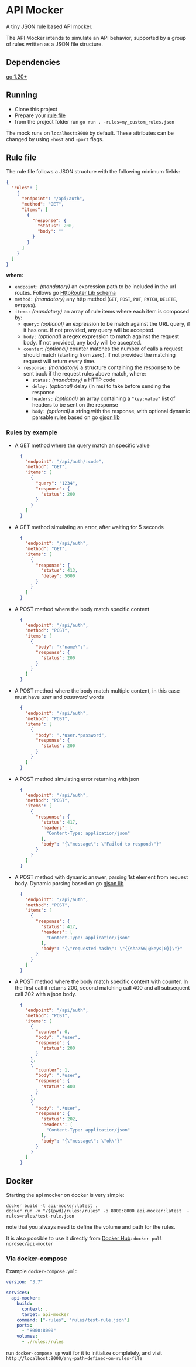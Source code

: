 # API Mocker
A tiny JSON rule based API mocker.

The API Mocker intends to simulate an API behavior, supported by a group of rules written as a JSON file structure.

## Dependencies
  [go 1.20+](https://golang.org/doc/install)

## Running
  - Clone this project
  - Prepare your [rule file](#rule-file)
  - from the project folder run `go run . -rules=my_custom_rules.json`

The mock runs on `localhost:8000` by default. These attributes can be changed by using `-host` and `-port` flags.

## Rule file
  The rule file follows a JSON structure with the following minimum fields:
  ```json
  {
    "rules": [
      {
        "endpoint": "/api/auth",
        "method": "GET",
        "items": [
          {
            "response": {
              "status": 200,
              "body": ""
            }
          }
        ]
      }
    ]
  }
  ```

  **where:**
  - `endpoint:` *(mandatory)* an expression path to be included in the url routes. Follows go [HttpRouter Lib schema](https://github.com/julienschmidt/httprouter)
  - `method:` *(mandatory)* any http method (`GET`, `POST`, `PUT`, `PATCH`, `DELETE`, `OPTIONS`).
  - `items:` *(mandatory)* an array of rule items where each item is composed by:
    - `query:` *(optional)* an expression to be match against the URL query, if it has one. If not provided, any query will be accepted.
    - `body:` *(optional)* a regex expression to match against the request body. If not provided, any body will be accepted.
    - `counter`: *(optional)* counter matches the number of calls a request should match (starting from zero). If not provided the matching request will return every time.
    - `response:` *(mandatory)* a structure containing the response to be sent back if the request rules above match, where:
      - `status:` *(mandatory)* a HTTP code
      - `delay:` *(optional)* delay (in ms) to take before sending the response
      - `headers:` *(optional)* an array containing a `"key:value"` list of headers to be sent on the response
      - `body:` *(optional)* a string with the response, with optional dynamic parsable rules based on go [gjson lib](https://github.com/tidwall/gjson)

### Rules by example
  - A GET method where the query match an specific value
    ```JSON
      {
        "endpoint": "/api/auth/:code",
        "method": "GET",
        "items": [
          {
            "query": "1234",
            "response": {
              "status": 200
            }
          }
        ]
      }
    ```
  - A GET method simulating an error, after waiting for 5 seconds
    ```JSON
      {
        "endpoint": "/api/auth",
        "method": "GET",
        "items": [
          {
            "response": {
              "status": 413,
              "delay": 5000
            }
          }
        ]
      }
    ```
  - A POST method where the body match specific content
    ```JSON
      {
        "endpoint": "/api/auth",
        "method": "POST",
        "items": [
          {
            "body": "\"name\":",
            "response": {
              "status": 200
            }
          }
        ]
      }
    ```
  - A POST method where the body match multiple content, in this case must have *user* and *password* words
    ```JSON
      {
        "endpoint": "/api/auth",
        "method": "POST",
        "items": [
          {
            "body": ".*user.*password",
            "response": {
              "status": 200
            }
          }
        ]
      }
    ```
  - A POST method simulating error returning with json
    ```JSON
      {
        "endpoint": "/api/auth",
        "method": "POST",
        "items": [
          {
            "response": {
              "status": 417,
              "headers": [
                "Content-Type: application/json"
              ],
              "body": "{\"message\": \"Failed to respond\"}"
            }
          }
        ]
      }
    ```
  - A POST method with dynamic answer, parsing 1st element from request body. Dynamic parsing based on go [gjson lib](https://github.com/tidwall/gjson)
    ```JSON
      {
        "endpoint": "/api/auth",
        "method": "POST",
        "items": [
          {
            "response": {
              "status": 417,
              "headers": [
                "Content-Type: application/json"
              ],
              "body": "{\"requested-hash\": \"{{sha256|@keys|0}}\"}"
            }
          }
        ]
      }
    ```
  - A POST method where the body match specific content with counter. In the first call it returns 200, second matching call 400 and all subsequent call 202 with a json body.
    ```JSON
      {
        "endpoint": "/api/auth",
        "method": "POST",
        "items": [
          {
            "counter": 0,
            "body": ".*user",
            "response": {
              "status": 200
            }
          },
          {
            "counter": 1,
            "body": ".*user",
            "response": {
              "status": 400
            }
          },
          {
            "body": ".*user",
            "response": {
              "status": 202,
              "headers": [
                "Content-Type: application/json"
              ],
              "body": "{\"message\": \"ok\"}"
            }
          }
        ]
      }
    ```
## Docker
Starting the api mocker on docker is very simple:
```
docker build -t api-mocker:latest .
docker run -v "/$(pwd)/rules:/rules" -p 8000:8000 api-mocker:latest  -rules=rules/test-rule.json
```
note that you always need to define the volume and path for the rules.

It is also possible to use it directly from [Docker Hub](https://hub.docker.com/r/nordsec/api-mocker):
`docker pull nordsec/api-mocker`

### Via docker-compose

Example ```docker-compose.yml```:

```yaml
version: "3.7"

services:
  api-mocker:
    build:
      context: .
      target: api-mocker
    command: ["-rules", "rules/test-rule.json"]
    ports:
      - "8000:8000"
    volumes:
      - ./rules:/rules
```

run ```docker-compose up``` wait for it to initialize completely, and visit ```http://localhost:8000/any-path-defined-on-rules-file```

